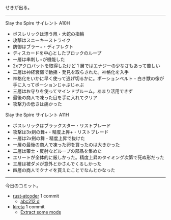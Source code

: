 せきが出る。

---

Slay the Spire サイレント A10H

- ボスレリックは漂う凧・大蛇の指輪
- 攻撃はスニーキーストライク
- 防御はブラー+・ディフレクト
- ディスカードを中心としたブロックのループ
- 一層は串刺し+が機能した
- 2xアクロバットを取得したけど 1 層ではエナジーの少なさもあって苦しい
- 二層は神経衰弱で動揺・発見を取らされた。神格化を入手
- 神格化をいかに早く使って逃げ切るかに。ポーションベルト・白き獣の像が手に入ってポーションじゃぶじゃぶ
- 三層はお守りを使ってマインドブルーム。あまり活用できず
- 最後の商人で凍った目を手に入れてクリア
- 攻撃力の低さは痛かった

Slay the Spire サイレント A11H

- ボスレリックはブラックスター・リストブレード
- 攻撃は3x剣の舞+・精度上昇+・リストブレード
- 一層は2x剣の舞・精度上昇で抜けた
- 一層の最後の商人で凍った卵を買ったのは大きかった
- 二層は策士・反射などループの部品を集めた
- エリートが全体的に厳しかった。精度上昇のタイミング次第で死ぬ形だった
- 三層は被ダメが意外とかさんでくるしかった
- 四層の商人でクナイを買えたことでなんとかなった

---

今日のコミット。

- [rust-atcoder](https://github.com/bouzuya/rust-atcoder) 1 commit
  - [abc212 d](https://github.com/bouzuya/rust-atcoder/commit/3aeb9ff23f9f717578c839c359b719ef50de71aa)
- [kireta](https://github.com/bouzuya/kireta) 1 commit
  - [Extract some mods](https://github.com/bouzuya/kireta/commit/a6caf3a5b8a00f8d9bba6256c3f8faea632bc1ad)
